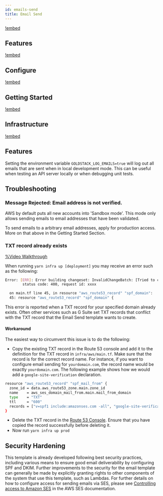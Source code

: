 ```yaml
---
id: emails-send
title: Email Send
---
```


[!embed](./about.md)

## Features

[!embed](./features.md)

## Configure

[!embed](./configure.md)

## Getting Started

[!embed](./getting-started.md)

## Infrastructure

[!embed](./../shared/infrastructure.md)

## Features

Setting the environment variable `GOLDSTACK_LOG_EMAILS=true` will log out all emails that are sent when in local development mode. This can be useful when testing an API server locally or when debugging unit tests.

## Troubleshooting

### Message Rejected: Email address is not verified.

AWS by default puts all new accounts into 'Sandbox mode'. This mode only allows sending emails to email addresses that have been validated.

To send emails to a arbitrary email addresses, apply for production access. More on that above in the Getting Started Section.

### TXT record already exists

[%Video Walkthrough](https://www.youtube.com/embed/TQlIQkM1wms)

When running `yarn infra up [deployment]` you may receive an error such as the following:

```bash
Error: [ERR]: Error building changeset: InvalidChangeBatch: [Tried to create resource record set [name='yourdomain.com.', type='TXT'] but it already exists]
        status code: 400, request id: xxxx

  on main.tf line 45, in resource "aws_route53_record" "spf_domain":
  45: resource "aws_route53_record" "spf_domain" {
```

This error is reported when a TXT record for your specified domain already exists. Often other services such as G Suite set TXT records that conflict with the TXT record that the Email Send template wants to create.

#### Workaround

The easiest way to circumvent this issue is to do the following:

- Copy the existing TXT record in the Route 53 console and add it to the definition for the TXT record in `infra/aws/main.tf`. Make sure that the record is for the correct record name. For instance, if you want to configure email sending for `yourdomain.com`, the record name would be exactly `yourdomain.com`. The following example shows how we would add a `google-site-verification` declaration.

```bash
resource "aws_route53_record" "spf_mail_from" {
  zone_id = data.aws_route53_zone.main.zone_id
  name    = aws_ses_domain_mail_from.main.mail_from_domain
  type    = "TXT"
  ttl     = "600"
  records = ["v=spf1 include:amazonses.com -all", "google-site-verification=xxx"]
}
```

- Delete the TXT record in the [Route 53 Console](https://docs.aws.amazon.com/Route53/latest/DeveloperGuide/resource-record-sets-deleting.html). Ensure that you have copied the record successfully before deleting it.
- Now run `yarn infra up prod`

## Security Hardening

This template is already developed following best security practices, including various means to ensure good email deliverability by configuring SPF and DKIM. Further improvements to the security for the email template can generally be made by explicitly granting rights to other components of the system that use this template, such as Lambdas. For further details on how to configure access for sending emails via SES, please see [Controlling access to Amazon SES](https://docs.aws.amazon.com/ses/latest/DeveloperGuide/control-user-access.html) in the AWS SES documentation.
